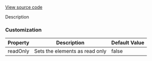 [View source code](https://github.com/OMNIALowCode/omnia3-samples/blob/master/webcomponents/web-components/textarea/textarea.js)

Description

### Customization
| Property | Description                     | Default Value |
|----------|---------------------------------|---------------|
| readOnly | Sets the elements as read only | false         |